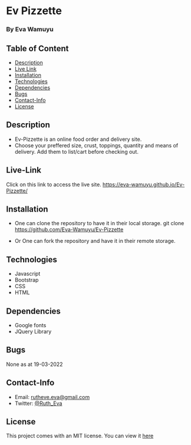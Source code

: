 # Ev Pizzette


### By Eva Wamuyu

## Table of Content

+ [Description](#Description)
+ [Live Link](#Live-Link)
+ [Installation](#Installation)
+ [Technologies](#Technologies)
+ [Dependencies](#Dependencies)
+ [Bugs](#Bugs)
+ [Contact-Info](#Contact-Info)
+ [License](#License)

## Description

* Ev-Pizzette is an online food order and delivery site.
* Choose your preffered size, crust, toppings, quantity and means of delivery.
Add them to list/cart before checking out.


## Live-Link
Click on this link to access the live site.
https://eva-wamuyu.github.io/Ev-Pizzette/

## Installation

* One can clone the repository to have it in their local storage.
git clone https://github.com/Eva-Wamuyu/Ev-Pizzette

* Or One can fork the repository and have it in their remote storage.

## Technologies

* Javascript
* Bootstrap
* CSS
* HTML

## Dependencies

* Google fonts
* JQuery Library

## Bugs

None as at 19-03-2022

## Contact-Info

* Email: rutheve.eva@gmail.com
* Twitter: [@Ruth_Eva](https://twitter.com/Ruth_Eva_?t=_DEEkzJ3K0Qzr1npwZ7ggw&s=09)

## License
This project comes with an MIT license.
You can view it [here](license)
